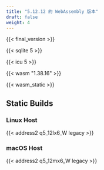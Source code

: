 ```yaml
---
title: "5.12.12 的 WebAssembly 版本"
draft: false
weight: 4
---
```


{{< final_version >}}

{{< sqlite 5 >}}

{{< icu 5 >}}

{{< wasm "1.38.16" >}}

{{< wasm_static >}}

## Static Builds

### Linux Host

{{< address2 q5_12lx6_W legacy >}}

### macOS Host

{{< address2 q5_12mx6_W legacy >}}
